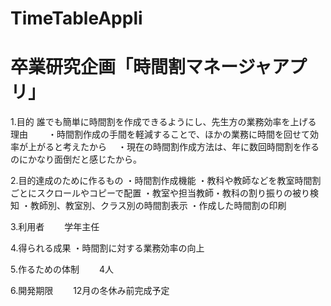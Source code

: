 # TimeTableAppli
# 卒業研究企画「時間割マネージャアプリ」
1.目的
    誰でも簡単に時間割を作成できるようにし、先生方の業務効率を上げる
  理由
  　　・時間割作成の手間を軽減することで、ほかの業務に時間を回せて効率が上がると考えたから
    　・現在の時間割作成方法は、年に数回時間割を作るのにかなり面倒だと感じたから。
     
2.目的達成のために作るもの
    ・時間割作成機能
	  ・教科や教師などを教室時間割ごとにスクロールやコピーで配置
	  ・教室や担当教師・教科の割り振りの被り検知
	  ・教師別、教室別、クラス別の時間割表示
	  ・作成した時間割の印刷
 
 3.利用者
 　　学年主任
   
 4.得られる成果
     ・時間割に対する業務効率の向上

 5.作るための体制
  　　4人
  
 6.開発期限
  　　12月の冬休み前完成予定
